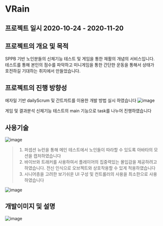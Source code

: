 # VRain

## 프로젝트 일시 2020-10-24 - 2020-11-20

## 프로젝트의 개요 및 목적
SPPB 기반 노인분들의 신체기능 테스트 및 게임을 통한 재활의 개념의 서비스입니다. 테스트를 통해 본인의 점수를 파악하고 미니게임을 통한 간단한 운동을 통해서 상태가 호전하길 기대하는 
취지에서 만들었습니다.

## 프로젝트의 진행 방향성 
에자일 기반 dailyScrum 및 간트차트를 이용한 개발 방법 실시 하였습니다
![image](https://user-images.githubusercontent.com/72781752/162584712-11f85a8e-78ae-4fcc-8ec3-62ca3db07855.png)

게임 및 결과분석 신체기능 테스트의 main 기능으로 task를 나누어 진행하였습니다

## 사용기술 
![image](https://user-images.githubusercontent.com/72781752/162584901-0a897d5b-2b86-4663-b0c9-175ae4f0b288.png)
  >1. 퍼셉션 뉴런을 통해 메인 테스트에서 노인들이 따라할 수 있도록 아바타의 모션을 캡처하였습니다
  >2. 바이브와 트래커를 사용하여서 플레이어의 집중력있는 몰입감을 제공하려고 하였습니다. 전신 인식으로 오브젝트와 상호작용할 수 있게 적용하였습니다
  >3. 시니어층을 고려한 보기쉬운 UI 구성 및 컨트롤러의 사용을 최소한으로 사용하였습니다
  
 ![image](https://user-images.githubusercontent.com/72781752/162585140-79263a02-474f-4739-bf1d-75027accef4a.png)
 
 ## 개발이미지 및 설명 
 ![image](https://user-images.githubusercontent.com/72781752/162585215-52fce62f-0da8-4649-846c-ea394bb13691.png)

 
 
 
